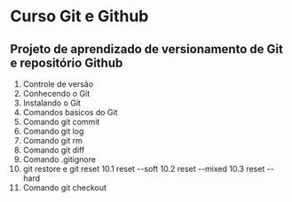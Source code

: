 # Curso Git e Github

## Projeto de aprendizado de versionamento de Git e repositório Github
1. Controle de versão
2. Conhecendo o Git
3. Instalando o Git
4. Comandos basicos do Git
5. Comando git commit
6. Comando git log
7. Comando git rm
8. Comando git diff
9. Comando .gitignore
10. git restore e git reset
    10.1 reset --soft
    10.2 reset --mixed
    10.3 reset --hard
11. Comando git checkout